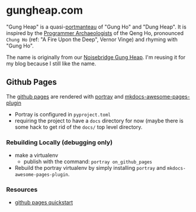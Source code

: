 # gungheap.com

"Gung Heap" is a quasi-[portmanteau](https://en.wikipedia.org/wiki/Portmanteau) of "Gung Ho" and "Dung Heap". It is inspired by the [Programmer Archaeologists](https://en.wikipedia.org/wiki/A_Deepness_in_the_Sky#Interstellar_culture) of the Qeng Ho, pronounced `Chung Ho` (ref: "A Fire Upon the Deep", Vernor Vinge) and rhyming with "Gung Ho".

The name is originally from our [Noisebridge Gung Heap](https://github.com/noisebridge/gung-heap).  I'm reusing it for my blog because I still like the name.


## Github Pages

The [github pages](https://robbintt.github.io/outlines/) are rendered with [portray](https://timothycrosley.github.io/portray/) and [mkdocs-awesome-pages-plugin](https://github.com/lukasgeiter/mkdocs-awesome-pages-plugin)

- Portray is configured in `pyproject.toml`
- requiring the project to have a `docs` directory for now (maybe there is some hack to get rid of the `docs/` top level directory.

### Rebuilding Locally (debugging only)

- make a virtualenv
  - publish with the command: `portray on_github_pages`
- Rebuild the portray virtualenv by simply installing `portray` and `mkdocs-awesome-pages-plugin`.

### Resources

- [github pages quickstart](https://docs.github.com/en/pages/quickstart)
